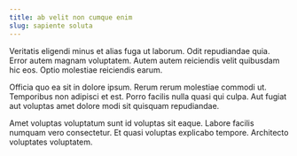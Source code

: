 ```yaml
---
title: ab velit non cumque enim
slug: sapiente soluta
---
```


Veritatis eligendi minus et alias fuga ut laborum. Odit repudiandae quia. Error autem magnam voluptatem. Autem autem reiciendis velit quibusdam hic eos. Optio molestiae reiciendis earum.

Officia quo ea sit in dolore ipsum. Rerum rerum molestiae commodi ut. Temporibus non adipisci et est. Porro facilis nulla quasi qui culpa. Aut fugiat aut voluptas amet dolore modi sit quisquam repudiandae.

Amet voluptas voluptatum sunt id voluptas sit eaque. Labore facilis numquam vero consectetur. Et quasi voluptas explicabo tempore. Architecto voluptates voluptatem.
